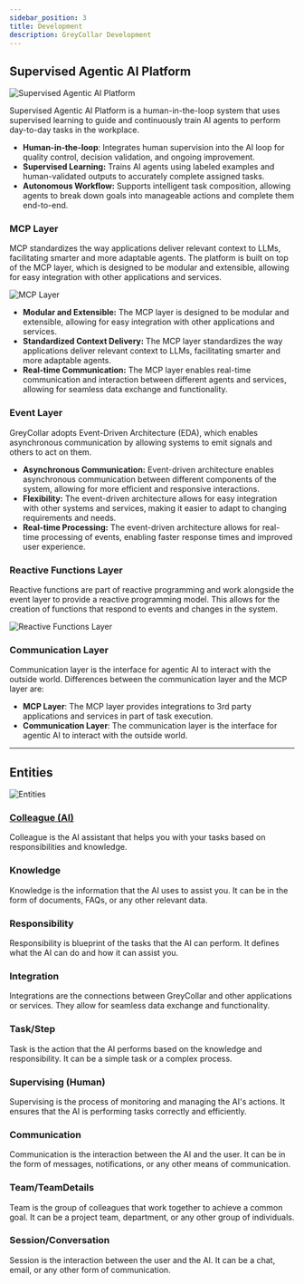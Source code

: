 ```yaml
---
sidebar_position: 3
title: Development
description: GreyCollar Development
---
```


## Supervised Agentic AI Platform

![Supervised Agentic AI Platform](https://cdn.nucleoid.com/greycollar/media/52d1063c-bc59-44ef-ac7c-d246d7755db4.png)

Supervised Agentic AI Platform is a human-in-the-loop system that uses supervised learning to guide and continuously train AI agents to perform day-to-day tasks in the workplace.

- **Human-in-the-loop**: Integrates human supervision into the AI loop for quality control, decision validation, and ongoing improvement.
- **Supervised Learning:** Trains AI agents using labeled examples and human-validated outputs to accurately complete assigned tasks.
- **Autonomous Workflow:** Supports intelligent task composition, allowing agents to break down goals into manageable actions and complete them end-to-end.

### MCP Layer

MCP standardizes the way applications deliver relevant context to LLMs, facilitating smarter and more adaptable agents. The platform is built on top of the MCP layer, which is designed to be modular and extensible, allowing for easy integration with other applications and services.

![MCP Layer](https://cdn.nucleoid.com/greycollar/media/2f5e212a-062c-421b-9c4c-ef14a309e251.png)

- **Modular and Extensible:** The MCP layer is designed to be modular and extensible, allowing for easy integration with other applications and services.
- **Standardized Context Delivery:** The MCP layer standardizes the way applications deliver relevant context to LLMs, facilitating smarter and more adaptable agents.
- **Real-time Communication:** The MCP layer enables real-time communication and interaction between different agents and services, allowing for seamless data exchange and functionality.

### Event Layer

GreyCollar adopts Event-Driven Architecture (EDA), which enables asynchronous communication by allowing systems to emit signals and others to act on them.

- **Asynchronous Communication:** Event-driven architecture enables asynchronous communication between different components of the system, allowing for more efficient and responsive interactions.
- **Flexibility:** The event-driven architecture allows for easy integration with other systems and services, making it easier to adapt to changing requirements and needs.
- **Real-time Processing:** The event-driven architecture allows for real-time processing of events, enabling faster response times and improved user experience.

### Reactive Functions Layer

Reactive functions are part of reactive programming and work alongside the event layer to provide a reactive programming model. This allows for the creation of functions that respond to events and changes in the system.

![Reactive Functions Layer](https://cdn.nucleoid.com/greycollar/media/60812487-52be-4c65-b011-4b713f9834bd.png)

### Communication Layer

Communication layer is the interface for agentic AI to interact with the outside world. Differences between the communication layer and the MCP layer are:

- **MCP Layer**: The MCP layer provides integrations to 3rd party applications and services in part of task execution.
- **Communication Layer**: The communication layer is the interface for agentic AI to interact with the outside world.

---

## Entities
![Entities](https://cdn.nucleoid.com/greycollar/media/93297a8d-6489-473b-a0d2-be909a10c1e1.png)

### [Colleague (AI)](colleague)

Colleague is the AI assistant that helps you with your tasks based on responsibilities and knowledge.

### Knowledge

Knowledge is the information that the AI uses to assist you. It can be in the form of documents, FAQs, or any other relevant data.

### Responsibility

Responsibility is blueprint of the tasks that the AI can perform. It defines what the AI can do and how it can assist you.

### Integration

Integrations are the connections between GreyCollar and other applications or services. They allow for seamless data exchange and functionality.

### Task/Step

Task is the action that the AI performs based on the knowledge and responsibility. It can be a simple task or a complex process.

### Supervising (Human)

Supervising is the process of monitoring and managing the AI's actions. It ensures that the AI is performing tasks correctly and efficiently.

### Communication

Communication is the interaction between the AI and the user. It can be in the form of messages, notifications, or any other means of communication.

### Team/TeamDetails

Team is the group of colleagues that work together to achieve a common goal. It can be a project team, department, or any other group of individuals.

### Session/Conversation

Session is the interaction between the user and the AI. It can be a chat, email, or any other form of communication.
